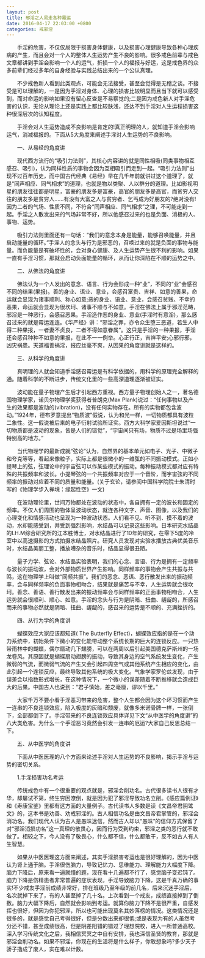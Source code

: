 ```yaml
---
layout: post
title: 邪淫之人易走各种霉运
date: 2016-04-17 22:03:00 +0800
categories: 戒邪淫
---
```


　　手淫的危害，不仅仅局限于损害身体健康，以及损害心理健康导致各种心理疾病的产生，而且会对一个人的整体人生运势产生不良的影响。很多戒色前辈与戒色文章都讲到手淫会影响一个人的运气，折损一个人的福报与好运，这是戒色界的众多前辈们经过多年的自身经验与实践总结出来的一个公认真理。
　　不少戒色新人看到此类观点，可能会无法接受，甚至会觉得是无稽之谈。不接受是可以理解的，一是因为手淫对身体、心理的损害比较明显而且当下就可以感受到，而对命运的影响如果没有留心反查是不易察觉的;二是因为戒色新人对手淫危害的认识，无论从理论上还是实践上都比较肤浅，还达不到手淫对人生运程损害这种很深层次的认知程度。
　　手淫会对人生运势造成不良影响是肯定的!真正明理的人，就知道手淫会影响运气，消减福报的。下面从5大角度来阐述手淫对人生运势的不良影响。
　　一、从易经的角度讲
　　现代西方流行的“吸引力法则”，其核心内容讲的就是同性相吸(同类事物相互感召、吸引)，认为同样性质的事物会因为互相吸引而走到一起。“吸引力法则”出现不过百年历史，而中国古代经典《易经》早在几千年前就讲过这个道理了，就是“同声相应、同气相求”的道理，也就是物以类聚、人以群分的道理。比如影视明星的朋友往往都是明星，富豪的朋友多是富豪，高官的朋友多是高官，而贫穷人交往的朋友多是贫穷人……有没有大富之人与贫穷者、乞丐成为好朋友的?绝对没有!因为二者的气场、性质不同，不符合“同声相应、同气相求”之理，不可能走到一起。手淫之人散发出来的气场非常不好，所以他感召过来的也是负面、消极的人、事物、运势。
　　吸引力法则里面还有一句话：“我们的意念本身是能量，能够召唤能量，并且启动能量的循环。”手淫人的念头与行为是邪恶的，召唤过来的就是负面的事物与能量。而负能量是有破坏性的，会对身心健康、及人生运势产生很不利的影响。如果一直有手淫习惯，那就会启动负面能量的循环，从而让你深陷在不顺的运势之中。
　　二、从佛法的角度讲
　　佛法认为一个人发出的意念、语言、行为会形成一种“业”，不同的“业”会感召不同的结果(果报)。善的身业、语业、意业，会感召富贵、吉祥、如意的善果，命运就会显现为诸事顺利、称心如意;恶的身业、语业、意业，会感召贫贱、不幸的恶果，命运就会显现为很坎坷、诸事不顺与不如意。手淫在佛法上属于邪淫范畴，邪淫是一种恶行，会感召恶果。手淫造作恶的身业、意业(手淫时有意淫)，那么感召过来的就是霉运连连。《华严经》讲：“邪淫之罪，亦令众生堕三恶道，若生人中得二种果报，一者妻不贞良，二者不得如意眷属”。这只是手淫的一种果报，手淫还会感召种种不如意的果报，在此不一一例举。心正行正，吉祥平安;心邪行邪，凶灾祸患。天道福善祸淫，报应丝毫不爽，从因果的角度讲就是这样的。
　　三、从科学的角度讲
　　真明理的人就会知道手淫感召霉运是有科学依据的，用科学的原理完全解释的通。随着科学的不断进步，传统文化里的一些高深道理逐渐被证实。
　　波动能在量子物理产生后才引起西方重视。西方量子物理创始人之一，著名德国物理学家，诺贝尔物理学奖获得者普朗克(Max Plank)说过：“任何事物以及产生的效果都是波动的(vibration)，没有任何实物存在。所有的实物都包含波动。”1924年，德布罗意提出“物质波”假说，认为和光一样，一切物质都具有波粒二象性。这一假说被后来的电子衍射试验所证实。西方大科学家爱因斯坦说过“一切物质都是波动的现象，皆是人们的错觉”，“宇宙间只有场，物质不过是场里场强特别高的地方。”
　　当代物理学的最新成就“弦论”认为，自然界的基本单元如电子、光子、中微子和夸克等等，看起来像粒子，实际上都是很微小的一维弦的不同振动模式。正如小提琴上的弦，弦理论中的宇宙弦可以作某些模式的振动。每种振动模式都对应有特殊的共振频率和波长。小提琴弦的一个共振频率对应于一个音阶，而宇宙弦的不同频率的振动对应着不同的质量和能量。(关于玄论，请参阅中国科学院院士朱清时写的《物理学步入禅境：缘起性空》一文)
　　在波动理论里，世间万物都处在波动的状态中，各自拥有一定的波长和固定的频率。不仅人们周围的物体呈波动状态，就连各种文字、声音、图像，以及我们的心理变化和情感活动也呈现为一种波动状态。人们看不见、听不到、摸不着的波动，水却能感受到，并受到强烈影响，水结晶可以记录这些影响。日本研究水结晶的I.H.M综合研究所的江本胜博士，对水结晶进行了10年的研究，在零下5度的冷室中以高速摄影的方式拍摄水结晶照片。研究人员发现对实验水播放古典优美音乐时，水结晶美丽工整，播放嘈杂的音乐时，结晶显得很丑陋。
　　量子力学、弦论、水结晶实验表明，我们的心念、言语、行为是拥有一定频率与波长的振动波，会对外部物质世界产生影响。同样频率的事物会产生共振与共鸣，这在物理学上叫做“同频共振”。我们的恶念、恶语、恶行散发出来的振动频率，会与同样频率的负面事物相吻合，结果就是痛苦与不幸，人生运势就会很坎坷。善念、善语、善行散发出来的振动频率会与同样频率的正面事物相吻合，人生运势就会很顺利、顺心、如意。手淫的念头与行为是阴暗、扭曲、龌龊的，所感召而来的事物必然就是阴暗、扭曲、龌龊的，感召来的运势是不顺的、充满挫折的。
　　四、从行为学的角度讲
　　蝴蝶效应大家应该都知道( The Butterfly Effect)，蝴蝶效应指的是在一个动力系统中，初始条件下微小的变化能带动整个系统长期的巨大的连锁反应。一只热带雨林中的蝴蝶，偶尔扇动几下翅膀，可以在两周以后引起美国德克萨斯州的一场龙卷风。其原因就是蝴蝶扇动翅膀的振动，导致其身边的空气系统发生变化，产生微弱的气流，而微弱气流的产生又会引起四周空气或其他系统产生相应的变化，由此引起一个连锁反应，最终导致其他系统的极大变化。气象学家罗伦兹发现，由于误差会以指数形式增长，在这种情况下，一个微小的误差随着不断推移就会造成巨大的后果。中国古人也说到：“君子慎始，差之毫厘，谬以千里。”
　　大家千万不要小看手淫恶习带来的危害，整个人生都会因为这个坏习惯而产生一连串的不良连锁效应，陷入极度的灰暗和颓废，就像多米诺骨牌一样，一张倒下，全部都倒下了。手淫带来的不良连锁效应具体详见下文“从中医学的角度讲”的八大类危害。为什么一个手淫恶习竟然会引发一连串的厄运?大家自己反思总结一下。
　　五、从中医学的角度讲
　　下面从中医医理的八个方面来论述手淫对人生运势的不良影响，揭示手淫与运势的密切关系。
　　1.手淫损害功名考运
　　传统戒色中有一个很重要的观点就是，邪淫会削功名。古代很多读书人很有才华，却屡试不第，终生穷困潦倒，就是因为犯了邪淫导致功名立削。《感应篇例证》和《寿康宝鉴》里都有这方面的大量例子。古代读书人多数是读《文昌帝君阴骘文》的，这本书是劝善、劝戒邪淫的。古人相信功名是由文昌帝君掌管的，邪淫会消功名。我们现代人认为古人是愚昧迷信，然而古人却以“愚昧”的信仰方式保留了对“邪淫消损功名”这一真理的敬畏心，因而行为受到约束，邪淫之类的恶行就不敢做了。相较之下，今人没有了敬畏心，什么都不信，什么都敢干，反不如古人有人生智慧。
　　如果从中医医理这方面来阐述，其实手淫损害考运也是很好理解的，因为中医认为肾上通于脑。手淫很伤脑力，导致记忆力、思维能力、理解能力大幅度下降。脑力下降后，原来看一遍就懂的题，现在看十几遍都不行了，感觉脑子变迟钝了。脑力下降是伤精患者非常普遍的症状表现，手淫导致脑力下降，这是千真万确的事实!不少戒友手淫前成绩非常好，排在班级乃至年级的前几名，后来沉迷手淫后，名次就掉下来了，有的人甚至掉了几十名。上次看到一个戒友，成绩直接掉到了倒数。脑力大幅下降后，自然就会影响到考运。就算你脑力下降不是很严重，自感发挥也很好，但因为你犯邪淫，所以也可能出现莫名其妙落榜的情况。这类情况还是很多的，就是感觉自己考得很好，但是分数出来却很低;或是表现为有的人虽然考分还不错，甚至成绩很高，但是阴差阳错的错过了理想院校，进入一所普通高校。深入学习传统文化之后，我相信冥冥之中自有安排，我也深信圣贤的教育，那就是邪淫会削功名。如果不邪淫，你现在的生活将是什么样子，你敢想象吗?多少天子骄子撸成了废人，实在难以计数。